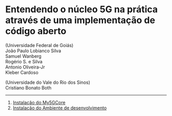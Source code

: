 
# Entendendo o núcleo 5G na prática através de uma implementação de código aberto

(Universidade  Federal  de  Goiás)   
João Paulo Lobianco Silva   
Samuel Wanberg   
Rogério S. e Silva   
Antonio Oliveira-Jr     
Kleber  Cardoso    

(Universidade do Vale do Rio dos Sinos)   
Cristiano  Bonato  Both

-----

1. [Instalação do My5GCore](docs/core-install.md)
2. [Instalação do Ambiente de desenvolvimento](docs/env-install.md)

